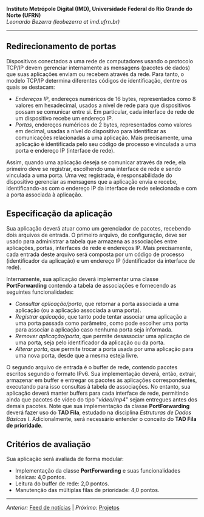 **Instituto Metrópole Digital (IMD), Universidade Federal do Rio Grande do Norte (UFRN)**  
*Leonardo Bezerra (leobezerra at imd.ufrn.br)*

---

## Redirecionamento de portas

Dispositivos conectados a uma rede de computadores usando o protocolo TCP/IP devem gerenciar internamente as mensagens (pacotes de dados) que suas aplicações enviam ou recebem através da rede. Para tanto, o modelo TCP/IP determina diferentes códigos de identificação, dentre os quais se destacam:

* *Endereços IP*, endereços numéricos de 16 bytes, representados como 8 valores em hexadecimal, usados a nível de rede para que dispositivos possam se comunicar entre si. Em particular, cada interface de rede de um dispositivo recebe um endereço IP. 
* *Portas*, endereços numéricos de 2 bytes, representados como valores em decimal, usadas a nível do dispositivo para identificar as comunicações relacionadas a uma aplicação. Mais precisamente, uma aplicação é identificada pelo seu código de processo e vinculada a uma porta e endereço IP (interface de rede). 

Assim, quando uma aplicação deseja se comunicar através da rede, ela primeiro deve se registrar, escolhendo uma interface de rede e sendo vinculada a uma porta. Uma vez registrada, é responsabilidade do dispositivo gerenciar as mensagens que a aplicação envia e recebe, identificando-as com o endereço IP da interface de rede selecionada e com a porta associada à aplicação. 

## Especificação da aplicação

Sua aplicação deverá atuar como um gerenciador de pacotes, recebendo dois arquivos de entrada. O primeiro arquivo, de configuração, deve ser usado para administrar a tabela que armazena as associações entre aplicações, portas, interfaces de rede e endereços IP. Mais precisamente, cada entrada deste arquivo será composta por um código de processo (identificador da aplicação) e um endereço IP (identificador da interface de rede).

Internamente, sua aplicação deverá implementar uma classe **PortForwarding** contendo a tabela de associações e fornecendo as seguintes funcionalidades:
* *Consultar aplicação/porta*, que retornar a porta associada a uma aplicação (ou a aplicação associada a uma porta). 
* *Registrar aplicação*, que tanto pode tentar associar uma aplicação a uma porta passada como parâmetro, como pode escolher uma porta para associar a aplicação caso nenhuma porta seja informada.
* *Remover aplicação/porta*, que permite desassociar uma aplicação de uma porta, seja pelo identificador da aplicação ou da porta.
* *Alterar porta*, que permite trocar a porta usada por uma aplicação para uma nova porta, desde que a mesma esteja livre.

O segundo arquivo de entrada é o buffer de rede, contendo pacotes escritos segundo o formato IPv6. Sua implementação deverá, então, extrair, armazenar em buffer e entregar os pacotes às aplicações correspondentes, executando para isso consultas à tabela de associações. No entanto, sua aplicação deverá manter buffers para cada interface de rede, permitindo ainda que pacotes de vídeo do tipo "*video/mp4*" sejam entregues antes dos demais pacotes. Note que sua implementação da classe **PortForwarding** deverá fazer uso do **TAD Fila**, estudado na disciplina *Estruturas de Dados Básicas I*. Adicionalmente, será necessário entender o conceito do **TAD Fila de prioridade**.

## Critérios de avaliação

Sua aplicação será avaliada de forma modular:

* Implementação da classe **PortForwarding** e suas funcionalidades básicas: 4,0 pontos.
* Leitura do buffer de rede: 2,0 pontos.
* Manutenção das múltiplas filas de prioridade: 4,0 pontos.

---

*Anterior:* [Feed de notícias](../news-feed/) | *Próximo:* [Projetos](../)
